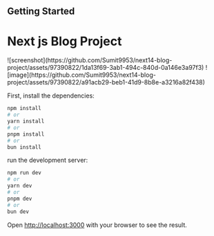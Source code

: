 ## Getting Started

<h1>Next js Blog Project</h1>
![screenshot](https://github.com/Sumit9953/next14-blog-project/assets/97390822/1da13f69-3ab1-494c-840d-0a146e3a97f3)
![image](https://github.com/Sumit9953/next14-blog-project/assets/97390822/a91acb29-beb1-41d9-8b8e-a3216a82f438)


First, install the dependencies:

```bash
npm install
# or
yarn install
# or
pnpm install
# or
bun install
```


run the development server:

```bash
npm run dev
# or
yarn dev
# or
pnpm dev
# or
bun dev
```

Open [http://localhost:3000](http://localhost:3000) with your browser to see the result.

